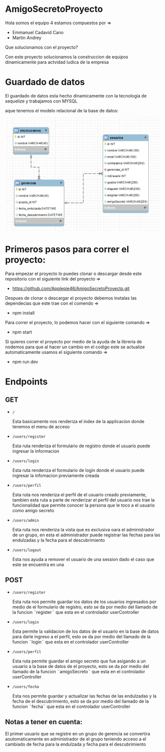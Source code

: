 # AmigoSecretoProyecto

Hola somos el equipo 4 estamos compuestos por =>
- Emmanuel Cadavid Cano
- Martin Andrey

Que solucionamos con el proyecto?

Con este proyecto solucionamos la construccion de equipos dinamicamente para actvidad ludica de la empresa

# Guardado de datos

El guardado de datos esta hecho dinamicamente con la tecnologia de sequelize y trabajamos con MYSQL

aque tenemos el modelo relacional de la base de datos:

![This is an image](https://github.com/Applepie46/AmigoSecretoProyecto/blob/master/public/images/relationalModel/modeloRelacional2.png)

# Primeros pasos para correr el proyecto:

Para empezar el proyecto lo puedes clonar o descargar desde este repositorio con el siguiente link del proyecto =>

- https://github.com/Applepie46/AmigoSecretoProyecto.git

Despues de clonar o descargar el proyecto debemos instalas las dependecias que este trae con el comendo =>

- npm install

Para correr el proyecto, lo podemos hacer con el siguiente comando =>

- npm start

Si quieres correr el proyecto por medio de la ayuda de la libreria de nodemos para que al hacer un cambio en el codigo este se actualize automaticamente usamos el siguiente comando =>

- npm run dev

# Endpoints

## GET

* `/`

  Esta basicamente nos renderiza el index de la applicacion donde tenemos el menu de acceso

* `/users/register`

  Esta ruta renderiza el formulario de registro donde el usuario puede ingresar la informacion
  
* `/users/login`
  
  Esta ruta renderiza el formulario de login donde el usuario puede ingresar la infomacion previamente creada

* `/users/perfil`

  Esta ruta nos renderiza el perfil de el usuario creado previamente, tambien esta ruta a parte de renderizar el perfil del usuario nos trae la funcionalidad que         permite conocer la persona que le toco a el usuario como amigo secreto
    
* `/users/admin`
  
  Esta ruta nos renderiza la vista que es exclusiva oara el administrador de un grupo, en esta el administrador puede registrar las fechas para las endulzadas y la       fecha para el descubrimiento
  
  
* `/users/logout`

  Esta nos ayuda a remover el usuario de una session dado el caso que este se encuentra en una
  
## POST

* `/users/register`
  
  Esta ruta nos permite guardar los datos de los usuarios ingresados por medio de el formulario de registro, esto se da por medio del llamado de la funcion
  ¨register¨ que esta en el controlador userController
 
* `/users/login`

  Esta permite la validacion de los datos de el usuario en la base de datos para darle ingreso a el perfil, esto se da por medio del llamado de la funcion
  ¨login¨ que esta en el controlador userController
  
* `/users/perfil`

  Esta ruta permite guardar el amigo secreto que fue asigando a un usuario a la base de datos de el proyecto, esto se da por medio del llamado de la funcion
  ¨amigoSecreto¨ que esta en el controlador userController 
  
* `/users/fecha`
  
  Esta nos permite guardar y actualizar las fechas de las endulzadas y la fecha de el descubrimiento, esto se da por medio del llamado de la funcion
  ¨fecha¨ que esta en el controlador userController  
  

## Notas a tener en cuenta:

El primer usuario que se registre en un grupo de gerencia se convertira aoutomaticamente en administrador de el grupo teniendo acceso a el cambiado de fecha para la endulzada y fecha para el descubrimiento








